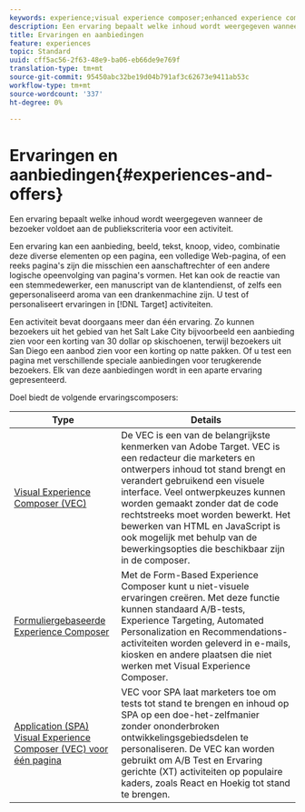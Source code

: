 ```yaml
---
keywords: experience;visual experience composer;enhanced experience composer;form based experience composer;form composer;visual composer;experience composer;mixed content;iframe;iframe busting;bust iframe;x-frame-options;x frame options;cross origin;cross origin issues;authentication workflow
description: Een ervaring bepaalt welke inhoud wordt weergegeven wanneer de bezoeker voldoet aan de publiekscriteria voor een activiteit.
title: Ervaringen en aanbiedingen
feature: experiences
topic: Standard
uuid: cff5ac56-2f63-48e9-ba06-eb66de9e769f
translation-type: tm+mt
source-git-commit: 95450abc32be19d04b791af3c62673e9411ab53c
workflow-type: tm+mt
source-wordcount: '337'
ht-degree: 0%

---
```



# Ervaringen en aanbiedingen{#experiences-and-offers}

Een ervaring bepaalt welke inhoud wordt weergegeven wanneer de bezoeker voldoet aan de publiekscriteria voor een activiteit.

Een ervaring kan een aanbieding, beeld, tekst, knoop, video, combinatie deze diverse elementen op een pagina, een volledige Web-pagina, of een reeks pagina&#39;s zijn die misschien een aanschaftrechter of een andere logische opeenvolging van pagina&#39;s vormen. Het kan ook de reactie van een stemmedewerker, een manuscript van de klantendienst, of zelfs een gepersonaliseerd aroma van een drankenmachine zijn. U test of personaliseert ervaringen in [!DNL Target] activiteiten.

Een activiteit bevat doorgaans meer dan één ervaring. Zo kunnen bezoekers uit het gebied van het Salt Lake City bijvoorbeeld een aanbieding zien voor een korting van 30 dollar op skischoenen, terwijl bezoekers uit San Diego een aanbod zien voor een korting op natte pakken. Of u test een pagina met verschillende speciale aanbiedingen voor terugkerende bezoekers. Elk van deze aanbiedingen wordt in een aparte ervaring gepresenteerd.

Doel biedt de volgende ervaringscomposers:

| Type | Details |
| --- | --- |
| [Visual Experience Composer (VEC)](/help/c-experiences/c-visual-experience-composer/visual-experience-composer.md#concept_CF63320EB8924B2F9BDA3C72256DCE50) | De VEC is een van de belangrijkste kenmerken van Adobe Target. VEC is een redacteur die marketers en ontwerpers inhoud tot stand brengt en verandert gebruikend een visuele interface. Veel ontwerpkeuzes kunnen worden gemaakt zonder dat de code rechtstreeks moet worden bewerkt. Het bewerken van HTML en JavaScript is ook mogelijk met behulp van de bewerkingsopties die beschikbaar zijn in de composer. |
| [Formuliergebaseerde Experience Composer](/help/c-experiences/form-experience-composer.md#task_FAC842A6535045B68B4C1AD3E657E56E) | Met de Form-Based Experience Composer kunt u niet-visuele ervaringen creëren. Met deze functie kunnen standaard A/B-tests, Experience Targeting, Automated Personalization en Recommendations-activiteiten worden geleverd in e-mails, kiosken en andere plaatsen die niet werken met Visual Experience Composer. |
| [Application (SPA) Visual Experience Composer (VEC) voor één pagina](/help/c-experiences/spa-visual-experience-composer.md) | VEC voor SPA laat marketers toe om tests tot stand te brengen en inhoud op SPA op een doe-het-zelfmanier zonder ononderbroken ontwikkelingsgebiedsdelen te personaliseren. De VEC kan worden gebruikt om A/B Test en Ervaring gerichte (XT) activiteiten op populaire kaders, zoals React en Hoekig tot stand te brengen. |
